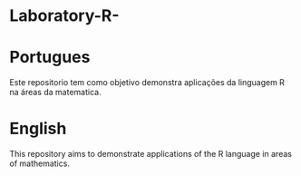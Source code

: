 # Laboratory-R-

# Portugues

Este repositorio tem como objetivo demonstra aplicações da linguagem R na áreas da matematica.

# English

This repository aims to demonstrate applications of the R language in areas of mathematics.
